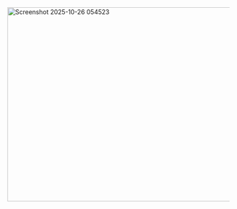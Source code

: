 <img width="782" height="440" alt="Screenshot 2025-10-26 054523" src="https://github.com/user-attachments/assets/391dbd39-6726-42ee-a8df-67331dd97daa" />
